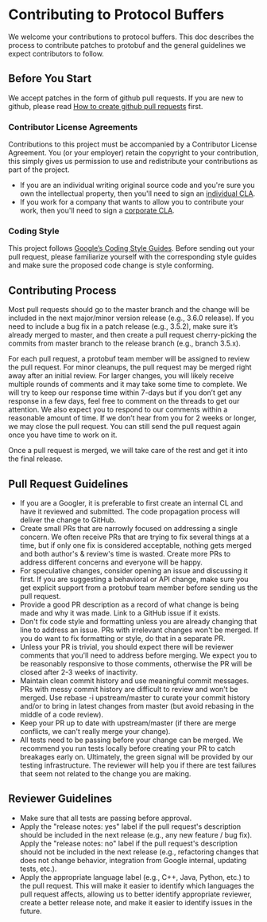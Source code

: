 # Contributing to Protocol Buffers 
 
We welcome your contributions to protocol buffers. This doc describes the 
process to contribute patches to protobuf and the general guidelines we 
expect contributors to follow. 
 
## Before You Start 
 
We accept patches in the form of github pull requests. If you are new to 
github, please read [How to create github pull requests](https://help.github.com/articles/about-pull-requests/) 
first. 
 
### Contributor License Agreements 
 
Contributions to this project must be accompanied by a Contributor License 
Agreement. You (or your employer) retain the copyright to your contribution, 
this simply gives us permission to use and redistribute your contributions 
as part of the project. 
 
* If you are an individual writing original source code and you're sure you 
  own the intellectual property, then you'll need to sign an [individual CLA](https://cla.developers.google.com/about/google-individual?csw=1). 
* If you work for a company that wants to allow you to contribute your work, 
  then you'll need to sign a [corporate CLA](https://cla.developers.google.com/about/google-corporate?csw=1). 
 
### Coding Style 
 
This project follows [Google’s Coding Style Guides](https://github.com/google/styleguide). 
Before sending out your pull request, please familiarize yourself with the 
corresponding style guides and make sure the proposed code change is style 
conforming. 
 
## Contributing Process 
 
Most pull requests should go to the master branch and the change will be 
included in the next major/minor version release (e.g., 3.6.0 release). If you 
need to include a bug fix in a patch release (e.g., 3.5.2), make sure it’s 
already merged to master, and then create a pull request cherry-picking the 
commits from master branch to the release branch (e.g., branch 3.5.x). 
 
For each pull request, a protobuf team member will be assigned to review the 
pull request. For minor cleanups, the pull request may be merged right away 
after an initial review. For larger changes, you will likely receive multiple 
rounds of comments and it may take some time to complete. We will try to keep 
our response time within 7-days but if you don’t get any response in a few 
days, feel free to comment on the threads to get our attention. We also expect 
you to respond to our comments within a reasonable amount of time. If we don’t 
hear from you for 2 weeks or longer, we may close the pull request. You can 
still send the pull request again once you have time to work on it. 
 
Once a pull request is merged, we will take care of the rest and get it into 
the final release. 
 
## Pull Request Guidelines 
 
* If you are a Googler, it is preferable to first create an internal CL and 
  have it reviewed and submitted. The code propagation process will deliver the 
  change to GitHub. 
* Create small PRs that are narrowly focused on addressing a single concern. 
  We often receive PRs that are trying to fix several things at a time, but if 
  only one fix is considered acceptable, nothing gets merged and both author's 
  & review's time is wasted. Create more PRs to address different concerns and 
  everyone will be happy. 
* For speculative changes, consider opening an issue and discussing it first. 
  If you are suggesting a behavioral or API change, make sure you get explicit 
  support from a protobuf team member before sending us the pull request. 
* Provide a good PR description as a record of what change is being made and 
  why it was made. Link to a GitHub issue if it exists. 
* Don't fix code style and formatting unless you are already changing that 
  line to address an issue. PRs with irrelevant changes won't be merged. If 
  you do want to fix formatting or style, do that in a separate PR. 
* Unless your PR is trivial, you should expect there will be reviewer comments 
  that you'll need to address before merging. We expect you to be reasonably 
  responsive to those comments, otherwise the PR will be closed after 2-3 weeks 
  of inactivity. 
* Maintain clean commit history and use meaningful commit messages. PRs with 
  messy commit history are difficult to review and won't be merged. Use rebase 
  -i upstream/master to curate your commit history and/or to bring in latest 
  changes from master (but avoid rebasing in the middle of a code review). 
* Keep your PR up to date with upstream/master (if there are merge conflicts, 
  we can't really merge your change). 
* All tests need to be passing before your change can be merged. We recommend 
  you run tests locally before creating your PR to catch breakages early on. 
  Ultimately, the green signal will be provided by our testing infrastructure. 
  The reviewer will help you if there are test failures that seem not related 
  to the change you are making. 
 
## Reviewer Guidelines 
 
* Make sure that all tests are passing before approval. 
* Apply the "release notes: yes" label if the pull request's description should 
  be included in the next release (e.g., any new feature / bug fix). 
  Apply the "release notes: no" label if the pull request's description should 
  not be included in the next release (e.g., refactoring changes that does not 
  change behavior, integration from Google internal, updating tests, etc.). 
* Apply the appropriate language label (e.g., C++, Java, Python, etc.) to the 
  pull request. This will make it easier to identify which languages the pull 
  request affects, allowing us to better identify appropriate reviewer, create 
  a better release note, and make it easier to identify issues in the future. 
